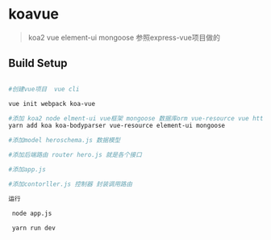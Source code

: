 # koavue

> koa2 vue element-ui mongoose 参照express-vue项目做的

## Build Setup

``` bash

#创建vue项目  vue cli

vue init webpack koa-vue

#添加 koa2 node elment-ui vue框架 mongoose 数据库orm vue-resource vue http
yarn add koa koa-bodyparser vue-resource element-ui mongoose

#添加model heroschema.js 数据模型

#添加后端路由 router hero.js 就是各个接口

#添加app.js

#添加contorller.js 控制器 封装调用路由

运行

 node app.js

 yarn run dev
